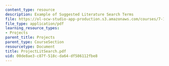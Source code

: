```yaml
---
content_type: resource
description: Example of Suggested Literature Search Terms
file: https://ol-ocw-studio-app-production.s3.amazonaws.com/courses/7-13-experimental-microbial-genetics-fall-2003/00de8ae3c87f518cda64df586112fbe8_ProjectLitSearch.pdf
file_type: application/pdf
learning_resource_types:
- Projects
parent_title: Projects
parent_type: CourseSection
resourcetype: Document
title: ProjectLitSearch.pdf
uid: 00de8ae3-c87f-518c-da64-df586112fbe8
---
```

